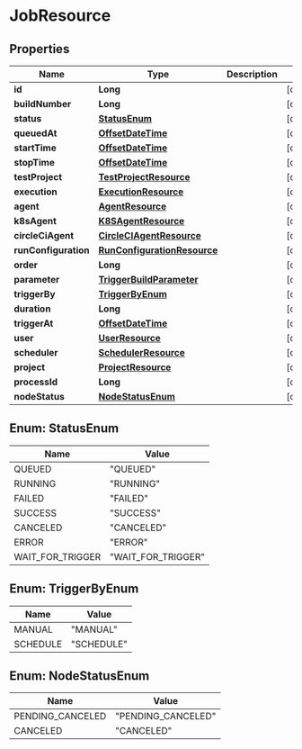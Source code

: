 # JobResource

## Properties
Name | Type | Description | Notes
------------ | ------------- | ------------- | -------------
**id** | **Long** |  |  [optional]
**buildNumber** | **Long** |  |  [optional]
**status** | [**StatusEnum**](#StatusEnum) |  |  [optional]
**queuedAt** | [**OffsetDateTime**](OffsetDateTime.md) |  |  [optional]
**startTime** | [**OffsetDateTime**](OffsetDateTime.md) |  |  [optional]
**stopTime** | [**OffsetDateTime**](OffsetDateTime.md) |  |  [optional]
**testProject** | [**TestProjectResource**](TestProjectResource.md) |  |  [optional]
**execution** | [**ExecutionResource**](ExecutionResource.md) |  |  [optional]
**agent** | [**AgentResource**](AgentResource.md) |  |  [optional]
**k8sAgent** | [**K8SAgentResource**](K8SAgentResource.md) |  |  [optional]
**circleCiAgent** | [**CircleCIAgentResource**](CircleCIAgentResource.md) |  |  [optional]
**runConfiguration** | [**RunConfigurationResource**](RunConfigurationResource.md) |  |  [optional]
**order** | **Long** |  |  [optional]
**parameter** | [**TriggerBuildParameter**](TriggerBuildParameter.md) |  |  [optional]
**triggerBy** | [**TriggerByEnum**](#TriggerByEnum) |  |  [optional]
**duration** | **Long** |  |  [optional]
**triggerAt** | [**OffsetDateTime**](OffsetDateTime.md) |  |  [optional]
**user** | [**UserResource**](UserResource.md) |  |  [optional]
**scheduler** | [**SchedulerResource**](SchedulerResource.md) |  |  [optional]
**project** | [**ProjectResource**](ProjectResource.md) |  |  [optional]
**processId** | **Long** |  |  [optional]
**nodeStatus** | [**NodeStatusEnum**](#NodeStatusEnum) |  |  [optional]

<a name="StatusEnum"></a>
## Enum: StatusEnum
Name | Value
---- | -----
QUEUED | &quot;QUEUED&quot;
RUNNING | &quot;RUNNING&quot;
FAILED | &quot;FAILED&quot;
SUCCESS | &quot;SUCCESS&quot;
CANCELED | &quot;CANCELED&quot;
ERROR | &quot;ERROR&quot;
WAIT_FOR_TRIGGER | &quot;WAIT_FOR_TRIGGER&quot;

<a name="TriggerByEnum"></a>
## Enum: TriggerByEnum
Name | Value
---- | -----
MANUAL | &quot;MANUAL&quot;
SCHEDULE | &quot;SCHEDULE&quot;

<a name="NodeStatusEnum"></a>
## Enum: NodeStatusEnum
Name | Value
---- | -----
PENDING_CANCELED | &quot;PENDING_CANCELED&quot;
CANCELED | &quot;CANCELED&quot;
